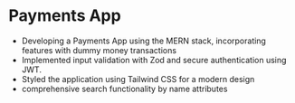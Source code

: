 #  **Payments App**

- Developing a Payments App using the MERN stack, incorporating features with dummy money transactions
- Implemented input validation with Zod and secure authentication using JWT.
- Styled the application using Tailwind CSS for a modern design
- comprehensive search functionality by name attributes
